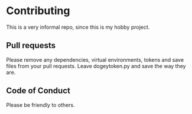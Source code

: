 # Contributing

This is a very informal repo, since this is my hobby project.

## Pull requests

Please remove any dependencies, virtual environments, tokens and save files from your pull requests.
Leave dogeytoken.py and save the way they are.

## Code of Conduct

Please be friendly to others.
